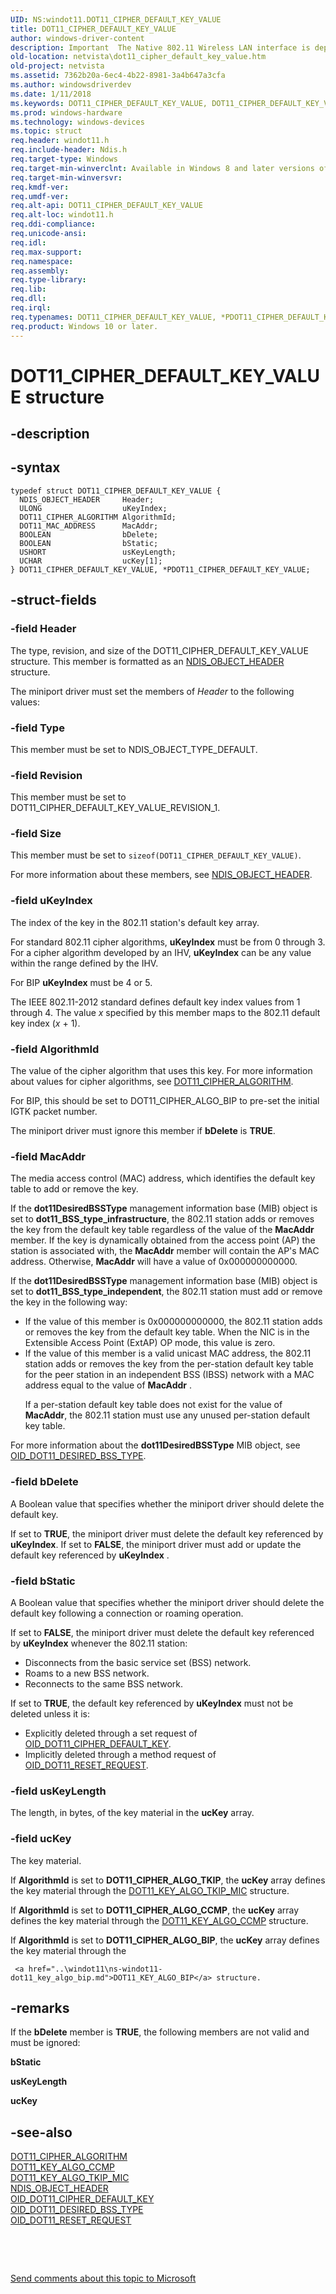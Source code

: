 ```yaml
---
UID: NS:windot11.DOT11_CIPHER_DEFAULT_KEY_VALUE
title: DOT11_CIPHER_DEFAULT_KEY_VALUE
author: windows-driver-content
description: Important  The Native 802.11 Wireless LAN interface is deprecated in Windows 10 and later.
old-location: netvista\dot11_cipher_default_key_value.htm
old-project: netvista
ms.assetid: 7362b20a-6ec4-4b22-8981-3a4b647a3cfa
ms.author: windowsdriverdev
ms.date: 1/11/2018
ms.keywords: DOT11_CIPHER_DEFAULT_KEY_VALUE, DOT11_CIPHER_DEFAULT_KEY_VALUE, *PDOT11_CIPHER_DEFAULT_KEY_VALUE
ms.prod: windows-hardware
ms.technology: windows-devices
ms.topic: struct
req.header: windot11.h
req.include-header: Ndis.h
req.target-type: Windows
req.target-min-winverclnt: Available in Windows 8 and later versions of the Windows operating   systems.
req.target-min-winversvr: 
req.kmdf-ver: 
req.umdf-ver: 
req.alt-api: DOT11_CIPHER_DEFAULT_KEY_VALUE
req.alt-loc: windot11.h
req.ddi-compliance: 
req.unicode-ansi: 
req.idl: 
req.max-support: 
req.namespace: 
req.assembly: 
req.type-library: 
req.lib: 
req.dll: 
req.irql: 
req.typenames: DOT11_CIPHER_DEFAULT_KEY_VALUE, *PDOT11_CIPHER_DEFAULT_KEY_VALUE
req.product: Windows 10 or later.
---
```


# DOT11_CIPHER_DEFAULT_KEY_VALUE structure



## -description

## -syntax

````
typedef struct DOT11_CIPHER_DEFAULT_KEY_VALUE {
  NDIS_OBJECT_HEADER     Header;
  ULONG                  uKeyIndex;
  DOT11_CIPHER_ALGORITHM AlgorithmId;
  DOT11_MAC_ADDRESS      MacAddr;
  BOOLEAN                bDelete;
  BOOLEAN                bStatic;
  USHORT                 usKeyLength;
  UCHAR                  ucKey[1];
} DOT11_CIPHER_DEFAULT_KEY_VALUE, *PDOT11_CIPHER_DEFAULT_KEY_VALUE;
````


## -struct-fields

### -field Header

The type, revision, and size of the DOT11_CIPHER_DEFAULT_KEY_VALUE structure. This member is
     formatted as an 
     <a href="..\ntddndis\ns-ntddndis-_ndis_object_header.md">NDIS_OBJECT_HEADER</a> structure.
     

The miniport driver must set the members of 
     <i>Header</i> to the following values:




### -field Type

This member must be set to NDIS_OBJECT_TYPE_DEFAULT.


### -field Revision

This member must be set to DOT11_CIPHER_DEFAULT_KEY_VALUE_REVISION_1.


### -field Size

This member must be set to 
       <code>sizeof(DOT11_CIPHER_DEFAULT_KEY_VALUE)</code>.

</dd>
</dl>
For more information about these members, see 
     <a href="..\ntddndis\ns-ntddndis-_ndis_object_header.md">NDIS_OBJECT_HEADER</a>.


### -field uKeyIndex

The index of the key in the 802.11 station's default key array. 
     

For standard 802.11 cipher algorithms, 
     <b>uKeyIndex</b> must be from 0 through 3. For a cipher algorithm developed by an IHV, 
     <b>uKeyIndex</b> can be any value within the range defined by the IHV.

For BIP <b>uKeyIndex</b> must be 4 or 5.

The IEEE 802.11-2012 standard defines default key index values from 1 through 4. The value 
     <i>x</i> specified by this member maps to the 802.11 default key index 
     (<i>x</i> + 1).


### -field AlgorithmId

The value of the cipher algorithm that uses this key. For more information about values for cipher
     algorithms, see 
     <a href="..\wlantypes\ne-wlantypes-_dot11_cipher_algorithm.md">DOT11_CIPHER_ALGORITHM</a>.
     

For BIP, this should be set to DOT11_CIPHER_ALGO_BIP to pre-set the initial IGTK packet number.

The miniport driver must ignore this member if 
     <b>bDelete</b> is <b>TRUE</b>.


### -field MacAddr

The media access control (MAC) address, which identifies the default key table to add or remove
     the key.
     

If the 
     <b>dot11DesiredBSSType</b> management information base (MIB) object is set to 
     <b>dot11_BSS_type_infrastructure</b>, the 802.11 station adds or removes the key from the default key
     table regardless of the value of the 
     <b>MacAddr</b> member. If the key is dynamically obtained from the access point (AP) the station is
     associated with, the 
     <b>MacAddr</b> member will contain the AP's MAC address. Otherwise, 
     <b>MacAddr</b> will have a value of 0x000000000000.

If the 
     <b>dot11DesiredBSSType</b> management information base (MIB) object is set to 
     <b>dot11_BSS_type_independent</b>, the 802.11 station must add or remove the key in the following
     way:

<ul>
<li>
If the value of this member is 0x000000000000, the 802.11 station adds or removes the key from the
       default key table. When the NIC is in the Extensible Access Point (ExtAP) OP mode, this value is
       zero.

</li>
<li>
If the value of this member is a valid unicast MAC address, the 802.11 station adds or removes the
       key from the per-station default key table for the peer station in an independent BSS (IBSS) network
       with a MAC address equal to the value of 
       <b>MacAddr</b> .

If a per-station default key table does not exist for the value of 
       <b>MacAddr</b>, the 802.11 station must use any unused per-station default key table.

</li>
</ul>
For more information about the 
     <b>dot11DesiredBSSType</b> MIB object, see 
     <a href="netvista.oid_dot11_desired_bss_type">
     OID_DOT11_DESIRED_BSS_TYPE</a>.


### -field bDelete

A Boolean value that specifies whether the miniport driver should delete the default key.
     

If set to <b>TRUE</b>, the miniport driver must delete the default key referenced by 
     <b>uKeyIndex</b>. If set to <b>FALSE</b>, the miniport driver must add or update the default key referenced by 
     <b>uKeyIndex</b> .


### -field bStatic

A Boolean value that specifies whether the miniport driver should delete the default key following
     a connection or roaming operation.
     

If set to <b>FALSE</b>, the miniport driver must delete the default key referenced by 
     <b>uKeyIndex</b> whenever the 802.11 station:

<ul>
<li>
Disconnects from the basic service set (BSS) network.

</li>
<li>
Roams to a new BSS network.

</li>
<li>
Reconnects to the same BSS network.

</li>
</ul>
If set to <b>TRUE</b>, the default key referenced by 
     <b>uKeyIndex</b> must not be deleted unless it is:

<ul>
<li>
Explicitly deleted through a set request of 
       <a href="netvista.oid_dot11_cipher_default_key">
       OID_DOT11_CIPHER_DEFAULT_KEY</a>.

</li>
<li>
Implicitly deleted through a method request of 
       <a href="https://msdn.microsoft.com/library/windows/hardware/ff569409">OID_DOT11_RESET_REQUEST</a>.

</li>
</ul>

### -field usKeyLength

The length, in bytes, of the key material in the 
     <b>ucKey</b> array.


### -field ucKey

The key material. 
     

If 
     <b>AlgorithmId</b> is set to 
     <b>DOT11_CIPHER_ALGO_TKIP</b>, the 
     <b>ucKey</b> array defines the key material through the 
     <a href="..\windot11\ns-windot11-dot11_key_algo_tkip_mic.md">
     DOT11_KEY_ALGO_TKIP_MIC</a> structure.

If 
     <b>AlgorithmId</b> is set to 
     <b>DOT11_CIPHER_ALGO_CCMP</b>, the 
     <b>ucKey</b> array defines the key material through the
     <a href="..\windot11\ns-windot11-dot11_key_algo_ccmp.md">
     DOT11_KEY_ALGO_CCMP</a> structure.

If 
     <b>AlgorithmId</b> is set to 
     <b>DOT11_CIPHER_ALGO_BIP</b>, the 
     <b>ucKey</b> array defines the key material through the
     
     <a href="..\windot11\ns-windot11-dot11_key_algo_bip.md">DOT11_KEY_ALGO_BIP</a> structure.


## -remarks
If the 
    <b>bDelete</b> member is <b>TRUE</b>, the following members are not valid and must be ignored:

<b>bStatic</b>

<b>usKeyLength</b>

<b>ucKey</b>


## -see-also
<dl>
<dt>
<a href="..\wlantypes\ne-wlantypes-_dot11_cipher_algorithm.md">DOT11_CIPHER_ALGORITHM</a>
</dt>
<dt>
<a href="..\windot11\ns-windot11-dot11_key_algo_ccmp.md">DOT11_KEY_ALGO_CCMP</a>
</dt>
<dt>
<a href="..\windot11\ns-windot11-dot11_key_algo_tkip_mic.md">DOT11_KEY_ALGO_TKIP_MIC</a>
</dt>
<dt>
<a href="..\ntddndis\ns-ntddndis-_ndis_object_header.md">NDIS_OBJECT_HEADER</a>
</dt>
<dt>
<a href="https://msdn.microsoft.com/library/windows/hardware/ff569119">OID_DOT11_CIPHER_DEFAULT_KEY</a>
</dt>
<dt>
<a href="https://msdn.microsoft.com/library/windows/hardware/ff569142">OID_DOT11_DESIRED_BSS_TYPE</a>
</dt>
<dt>
<a href="https://msdn.microsoft.com/library/windows/hardware/ff569409">OID_DOT11_RESET_REQUEST</a>
</dt>
</dl>
 

 

<a href="mailto:wsddocfb@microsoft.com?subject=Documentation%20feedback [netvista\netvista]:%20DOT11_CIPHER_DEFAULT_KEY_VALUE structure%20 RELEASE:%20(1/11/2018)&amp;body=%0A%0APRIVACY STATEMENT%0A%0AWe use your feedback to improve the documentation. We don't use your email address for any other purpose, and we'll remove your email address from our system after the issue that you're reporting is fixed. While we're working to fix this issue, we might send you an email message to ask for more info. Later, we might also send you an email message to let you know that we've addressed your feedback.%0A%0AFor more info about Microsoft's privacy policy, see http://privacy.microsoft.com/en-us/default.aspx." title="Send comments about this topic to Microsoft">Send comments about this topic to Microsoft</a>

